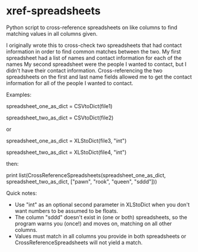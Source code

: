 xref-spreadsheets
=================

Python script to cross-reference spreadsheets on like columns to find matching values in all columns given.

I originally wrote this to cross-check two spreadsheets that had contact information in order to find common matches between the two.
My first spreadsheet had a list of names and contact information for each of the names
My second spreadsheet were the people I wanted to contact, but I didn't have their contact information.
Cross-referencing the two spreadsheets on the first and last name fields allowed me to get the contact information for all of the people I wanted to contact.

Examples:

spreadsheet_one_as_dict = CSVtoDict(file1)

spreadsheet_two_as_dict = CSVtoDict(file2)

or

spreadsheet_one_as_dict = XLStoDict(file3, "int")

spreadsheet_two_as_dict = XLStoDict(file4, "int")

then:

print list(CrossReferenceSpreadsheets(spreadsheet_one_as_dict, spreadsheet_two_as_dict, ["pawn", "rook", "queen", "sddd"]))

Quick notes:
* Use "int" as an optional second parameter in XLStoDict when you don't want numbers to be assumed to be floats.
* The column "sddd" doesn't exist in (one or both) spreadsheets, so the program warns you (once!) and moves on, matching on all other columns.
* Values must match in all columns you provide in both spreadsheets or CrossReferenceSpreadsheets will not yield a match.
